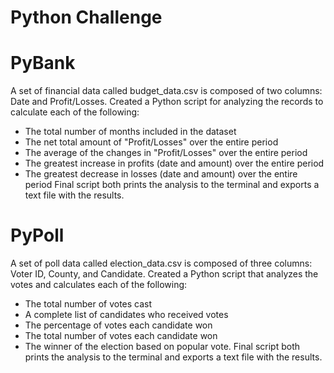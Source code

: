 # Python Challenge

# PyBank
A set of financial data called budget_data.csv is composed of two columns: Date and Profit/Losses. 
Created a Python script for analyzing the records to calculate each of the following:
* The total number of months included in the dataset
* The net total amount of "Profit/Losses" over the entire period
* The average of the changes in "Profit/Losses" over the entire period
* The greatest increase in profits (date and amount) over the entire period
* The greatest decrease in losses (date and amount) over the entire period
Final script both prints the analysis to the terminal and exports a text file with the results.

# PyPoll
A set of poll data called election_data.csv is composed of three columns: Voter ID, County, and Candidate. 
Created a Python script that analyzes the votes and calculates each of the following:
* The total number of votes cast
* A complete list of candidates who received votes
* The percentage of votes each candidate won
* The total number of votes each candidate won
* The winner of the election based on popular vote.
Final script both prints the analysis to the terminal and exports a text file with the results.

